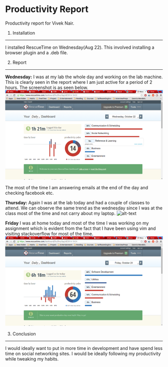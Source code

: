 Productivity Report
======
Productivity report for Vivek Nair.

1. Installation
------------
I installed RescueTime on Wednesday(Aug 22). This involved installing a browser plugin and a .deb file.

2. Report
------
**Wednesday:** 
I was at my lab the whole day and working on the lab machine. This is clearly seen in the report where I am just active for a period of 2 hours. The screenshot is as seen below. ![alt-text](wednesday.png)

The most of the time I am answering emails at the end of the day and checking facebook etc.

**Thursday:**
Again I was at the lab today and had a couple of classes to attend. We can observe the same trend as the wednesday since I was at the class most of the time and not carry about my laptop.
![alt-text](thrusday.png)

**Friday**
I was at home today and most of the time I was working on my assignment which is evident from the fact that I have been using vim and visiting stackoverflow for most of the time.
![alt-text](friday.png)

3. Conclusion
-------------

I would ideally want to put in more time in development and have spend less time on social networking sites. I would be ideally following my productivity while tweaking my habits.




